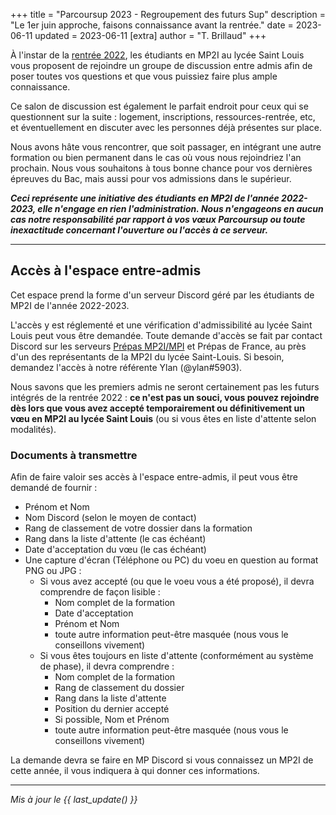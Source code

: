 +++
title = "Parcoursup 2023 - Regroupement des futurs Sup"
description = "Le 1er juin approche, faisons connaissance avant la rentrée."
date = 2023-06-11
updated = 2023-06-11
[extra]
author = "T. Brillaud"
+++

À l'instar de la [rentrée 2022](@/articles/regroupe-sups-pre-rentree.md), les étudiants en MP2I au lycée Saint Louis vous proposent de rejoindre un groupe de discussion entre admis afin de poser
toutes vos questions et que vous puissiez faire plus ample connaissance.

Ce salon de discussion est également le parfait endroit pour ceux qui se questionnent sur la suite : logement, inscriptions, ressources-rentrée, etc, et éventuellement en discuter avec les personnes déjà présentes sur place.

Nous avons hâte vous rencontrer, que soit passager, en intégrant une autre formation ou bien permanent dans le cas où vous nous rejoindriez l'an prochain.
Nous vous souhaitons à tous bonne chance pour vos dernières épreuves du Bac, mais aussi pour vos admissions dans le supérieur.

***Ceci représente une initiative des étudiants en MP2I de l'année 2022-2023, elle n'engage en rien l'administration. Nous n'engageons en aucun cas notre responsabilité par rapport à vos vœux Parcoursup ou toute inexactitude concernant l'ouverture ou l'accès à ce serveur.***

* * *

## Accès à l'espace entre-admis

Cet espace prend la forme d'un serveur Discord géré par les étudiants de MP2I de l'année 2022-2023.

L'accès y est réglementé et une vérification d'admissibilité au lycée Saint Louis peut vous être 
demandée. Toute demande d'accès se fait par contact Discord sur les serveurs [Prépas MP2I/MPI](https://prepas-mp2i.fr/contact/#discord)
et Prépas de France, au près d'un des représentants de la MP2I du lycée Saint-Louis. Si besoin, 
demandez l'accès à notre référente Ylan (@ylan#5903).

Nous savons que les premiers admis ne seront certainement pas les futurs intégrés de la rentrée 2022 : **ce n'est pas un souci, vous pouvez rejoindre dès lors que vous avez accepté temporairement ou définitivement un vœu en MP2I au lycée Saint Louis** (ou si vous êtes en liste d'attente selon modalités).

### Documents à transmettre 

Afin de faire valoir ses accès à l'espace entre-admis, il peut vous être demandé de fournir : 
* Prénom et Nom
* Nom Discord (selon le moyen de contact)
* Rang de classement de votre dossier dans la formation
* Rang dans la liste d'attente (le cas échéant) 
* Date d'acceptation du vœu (le cas échéant)
* Une capture d'écran (Téléphone ou PC) du voeu en question au format PNG ou JPG : 
    * Si vous avez accepté (ou que le voeu vous a été proposé), il devra comprendre de façon lisible :
        - Nom complet de la formation
        - Date d'acceptation
        - Prénom et Nom
        - toute autre information peut-être masquée (nous vous le conseillons vivement)
    * Si vous êtes toujours en liste d'attente (conformément au système de phase), il devra comprendre :
        - Nom complet de la formation
        - Rang de classement du dossier
        - Rang dans la liste d'attente
        - Position du dernier accepté
        - Si possible, Nom et Prénom
        - toute autre information peut-être masquée (nous vous le conseillons vivement)

La demande devra se faire en MP Discord si vous connaissez un MP2I de cette année, il vous indiquera à qui donner ces informations.

* * *

*Mis à jour le {{ last_update() }}*

